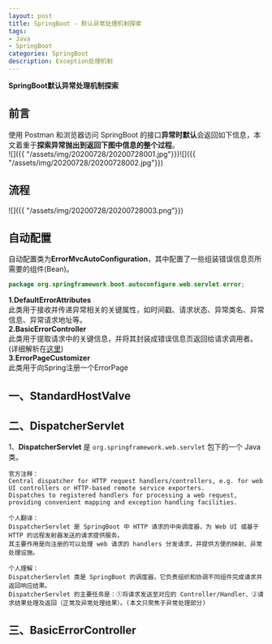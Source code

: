 ```yaml
---
layout: post
title: SpringBoot - 默认异常处理机制探索
tags:
- Java
- SpringBoot
categories: SpringBoot
description: Exception处理机制
---  
```

**SpringBoot默认异常处理机制探索**

<!-- more -->
## 前言
使用 Postman 和浏览器访问 SpringBoot 的接口**异常时默认**会返回如下信息，本文着重于**探索异常抛出到返回下图中信息的整个过程**。  
![]({{ "/assets/img/20200728/20200728001.jpg"}})![]({{ "/assets/img/20200728/20200728002.jpg"}})  
## 流程
![]({{ "/assets/img/20200728/20200728003.png"}})
## 自动配置
自动配置类为**ErrorMvcAutoConfiguration**，其中配置了一些组装错误信息页所需要的组件(Bean)。  
```java
package org.springframework.boot.autoconfigure.web.servlet.error;
```
**1.DefaultErrorAttributes**  
此类用于接收并传递异常相关的关键属性，如时间戳、请求状态、异常类名、异常信息、异常请求地址等。  
**2.BasicErrorController**  
此类用于提取请求中的关键信息，并将其封装成错误信息页返回给请求调用者。(详细解析在[这里](#here))  
**3.ErrorPageCustomizer**  
此类用于向Spring注册一个ErrorPage
## 一、StandardHostValve
## 二、DispatcherServlet
1、**DispatcherServlet** 是 `org.springframework.web.servlet` 包下的一个 Java 类。  
```text
官方注释：
Central dispatcher for HTTP request handlers/controllers, e.g. for web UI controllers or HTTP-based remote service exporters. 
Dispatches to registered handlers for processing a web request, providing convenient mapping and exception handling facilities.

个人翻译：
DispatcherServlet 是 SpringBoot 中 HTTP 请求的中央调度器，为 Web UI 或基于 HTTP 的远程发射器发送的请求提供服务。
其主要作用是向注册的可以处理 web 请求的 handlers 分发请求，并提供方便的映射、异常处理设施。

个人理解：
DispatcherServlet 类是 SpringBoot 的调度器，它负责组织和协调不同组件完成请求并返回响应结果。
DispatcherServlet 的主要任务是：①将请求发送至对应的 Controller/Handler、②请求结果处理及返回（正常及异常处理结果）。(本文只聚焦于异常处理部分)
```
## 三、<span id="here">BasicErrorController</span>  


